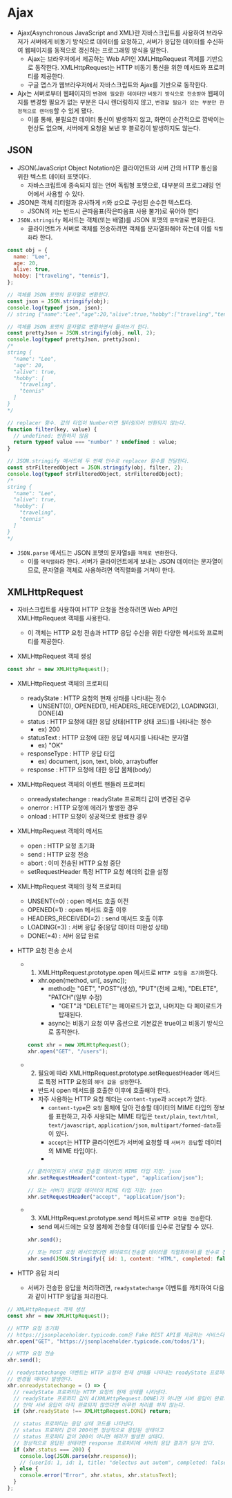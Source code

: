 # Ajax

- Ajax(Asynchronous JavaScript and XML)란 자바스크립트를 사용하여 브라우저가 서버에게 비동기 방식으로 데이터를 요청하고, 서버가 응답한 데이터를 수신하여 웹페이지를 동적으로 갱신하는 프로그래밍 방식을 말한다.
  - Ajax는 브라우저에서 제공하는 Web API인 XMLHttpRequest 객체를 기반으로 동작한다. XMLHttpRequest는 HTTP 비동기 통신을 위한 메서드와 프로퍼티를 제공한다.
  - 구글 맵스가 웹브라우저에서 자바스크립트와 Ajax를 기반으로 동작한다.
- Ajx는 서버로부터 웹페이지의 `변경에 필요한 데이터만` `비동기 방식으로 전송받아` 웹페이지를 변경할 필요가 없는 부분은 다시 렌더링하지 않고, `변경할 필요가 있는 부분만 한정적으로 렌더링`할 수 있게 됐다.
  - 이를 통해, 불필요한 데이터 통신이 발생하지 않고, 화면이 순간적으로 깜박이는 현상도 없으며, 서버에게 요청을 보낸 후 블로킹이 발생하지도 않는다.

## JSON

- JSON(JavaScript Object Notation)은 클라이언트와 서버 간의 HTTP 통신을 위한 텍스트 데이터 포맷이다.
  - 자바스크립트에 종속되지 않는 언어 독립형 포맷으로, 대부분의 프로그래밍 언어에서 사용할 수 있다.
- JSON은 객체 리터럴과 유사하게 `키`와 `값`으로 구성된 순수한 텍스트다.
  - JSON의 `키`는 반드시 큰따옴표(작은따옴표 사용 불가)로 묶어야 한다
- `JSON.stringify` 메서드는 객체(또는 배열)를 JSON 포맷의 `문자열`로 변화한다.
  - 클라이언트가 서버로 객체를 전송하려면 객체를 문자열화해야 하는데 이를 `직렬화`라 한다.

```jsx
const obj = {
  name: "Lee",
  age: 20,
  alive: true,
  hobby: ["traveling", "tennis"],
};

// 객체를 JSON 포맷의 문자열로 변환한다.
const json = JSON.stringify(obj);
console.log(typeof json, json);
// string {"name":"Lee","age":20,"alive":true,"hobby":["traveling","tennis"]}

// 객체를 JSON 포맷의 문자열로 변환하면서 들여쓰기 한다.
const prettyJson = JSON.stringify(obj, null, 2);
console.log(typeof prettyJson, prettyJson);
/*
string {
  "name": "Lee",
  "age": 20,
  "alive": true,
  "hobby": [
    "traveling",
    "tennis"
  ]
}
*/

// replacer 함수. 값의 타입이 Number이면 필터링되어 반환되지 않는다.
function filter(key, value) {
  // undefined: 반환하지 않음
  return typeof value === "number" ? undefined : value;
}

// JSON.stringify 메서드에 두 번째 인수로 replacer 함수를 전달한다.
const strFilteredObject = JSON.stringify(obj, filter, 2);
console.log(typeof strFilteredObject, strFilteredObject);
/*
string {
  "name": "Lee",
  "alive": true,
  "hobby": [
    "traveling",
    "tennis"
  ]
}
*/
```

- `JSON.parse` 메서드는 JSON 포맷의 문자열s을 `객체로 변환`한다.
  - 이를 `역직렬화`라 한다. 서버가 클라이언트에게 보내는 JSON 데이터는 문자열이므로, 문자열을 객체로 사용하려면 역직렬화를 거쳐야 한다.

## XMLHttpRequest

- 자바스크립트를 사용하여 HTTP 요청을 전송하려면 Web API인 XMLHttpRequest 객체를 사용한다.

  - 이 객체는 HTTP 요청 전송과 HTTP 응답 수신을 위한 다양한 메서드와 프로퍼티를 제공한다.

- XMLHttpRequest 객체 생성

```js
const xhr = new XMLHttpRequest();
```

- XMLHttpRequest 객체의 프로퍼티
  - readyState : HTTP 요청의 현재 상태를 나타내는 정수
    - UNSENT(0), OPENED(1), HEADERS_RECEIVED(2), LOADING(3), DONE(4)
  - status : HTTP 요청에 대한 응답 상태(HTTP 상태 코드)를 나타내는 정수
    - ex) 200
  - statusText : HTTP 요청에 대한 응답 메시지를 나타내는 문자열
    - ex) "OK"
  - responseType : HTTP 응답 타입
    - ex) document, json, text, blob, arraybuffer
  - response : HTTP 요청에 대한 응답 몸체(body)
- XMLHttpRequest 객체의 이벤트 핸들러 프로퍼티
  - onreadystatechange : readyState 프로퍼티 값이 변경된 경우
  - onerror : HTTP 요청에 에러가 발생한 경우
  - onload : HTTP 요청이 성공적으로 완료한 경우
- XMLHttpRequest 객체의 메서드
  - open : HTTP 요청 초기화
  - send : HTTP 요청 전송
  - abort : 이미 전송된 HTTP 요청 중단
  - setRequestHeader 특정 HTTP 요청 헤더의 값을 설정
- XMLHttpRequest 객체의 정적 프로퍼티

  - UNSENT(=0) : open 메서드 호출 이전
  - OPENED(=1) : open 메서드 호출 이후
  - HEADERS_RECEIVED(=2) : send 메서드 호출 이후
  - LOADING(=3) : 서버 응답 중(응답 데이터 미완성 상태)
  - DONE(=4) : 서버 응답 완료

- HTTP 요청 전송 순서

  - 1. XMLHttpRequest.prototype.open 메서드로 `HTTP 요청을 초기화`한다.
    - xhr.open(method, url[, async]);
      - method는 "GET", "POST"(생성), "PUT"(전체 교체), "DELETE", "PATCH"(일부 수정)
        - "GET"과 "DELETE"는 페이로드가 없고, 나머지는 다 페이로드가 탑재된다.
      - async는 비동기 요청 여부 옵션으로 기본값은 true이고 비동기 방식으로 동작한다.
    ```jsx
    const xhr = new XMLHttpRequest();
    xhr.open("GET", "/users");
    ```
  - 2. 필요에 따라 XMLHttpRequest.prototype.setRequestHeader 메서드로 특정 HTTP 요청의 `헤더 값을 설정`한다.

    - 반드시 open 메서드를 호출한 이후에 호출해야 한다.
    - 자주 사용하는 HTTP 요청 헤더는 `content-type`과 `accept`가 있다.
      - `content-type`은 `요청` 몸체에 담아 전송할 데이터의 MIME 타입의 정보를 표현하고, 자주 사용되는 MIME 타입은 `text/plain`, `text/html`, `text/javascript`, `application/json`, `multipart/formed-data`등이 있다.
      - `accept`는 HTTP 클라이언트가 서버에 요청할 때 `서버가 응답`할 데이터의 MIME 타입이다.
      -

    ```jsx
    // 클라이언트가 서버로 전송할 데이터의 MIME 타입 지정: json
    xhr.setRequestHeader("content-type", "application/json");

    // 또는 서버가 응답할 데이터의 MIME 타입 지정: json
    xhr.setRequestHeader("accept", "application/json");
    ```

  - 3. XMLHttpRequest.prototype.send 메서드로 `HTTP 요청을 전송`한다.

    - send 메서드에는 요청 몸체에 전송할 데이터를 인수로 전달할 수 있다.

    ```jsx
    xhr.send();

    // 또는 POST 요청 메서드였다면 페이로드(전송할 데이터를 직렬화하여)를 인수로 전달한다.
    xhr.send(JSON.Stringify({ id: 1, content: "HTML", completed: false }));
    ```

- HTTP 응답 처리
  - 서버가 전송한 응답을 처리하려면, `readystatechange` 이벤트를 캐치하여 다음과 같이 HTTP 응답을 처리한다.

```jsx
// XMLHttpRequest 객체 생성
const xhr = new XMLHttpRequest();

// HTTP 요청 초기화
// https://jsonplaceholder.typicode.com은 Fake REST API를 제공하는 서비스다.
xhr.open("GET", "https://jsonplaceholder.typicode.com/todos/1");

// HTTP 요청 전송
xhr.send();

// readystatechange 이벤트는 HTTP 요청의 현재 상태를 나타내는 readyState 프로퍼티가
// 변경될 때마다 발생한다.
xhr.onreadystatechange = () => {
  // readyState 프로퍼티는 HTTP 요청의 현재 상태를 나타낸다.
  // readyState 프로퍼티 값이 4(XMLHttpRequest.DONE)가 아니면 서버 응답이 완료되지 상태다.
  // 만약 서버 응답이 아직 완료되지 않았다면 아무런 처리를 하지 않는다.
  if (xhr.readyState !== XMLHttpRequest.DONE) return;

  // status 프로퍼티는 응답 상태 코드를 나타낸다.
  // status 프로퍼티 값이 200이면 정상적으로 응답된 상태이고
  // status 프로퍼티 값이 200이 아니면 에러가 발생한 상태다.
  // 정상적으로 응답된 상태라면 response 프로퍼티에 서버의 응답 결과가 담겨 있다.
  if (xhr.status === 200) {
    console.log(JSON.parse(xhr.response));
    // {userId: 1, id: 1, title: "delectus aut autem", completed: false}
  } else {
    console.error("Error", xhr.status, xhr.statusText);
  }
};
```

